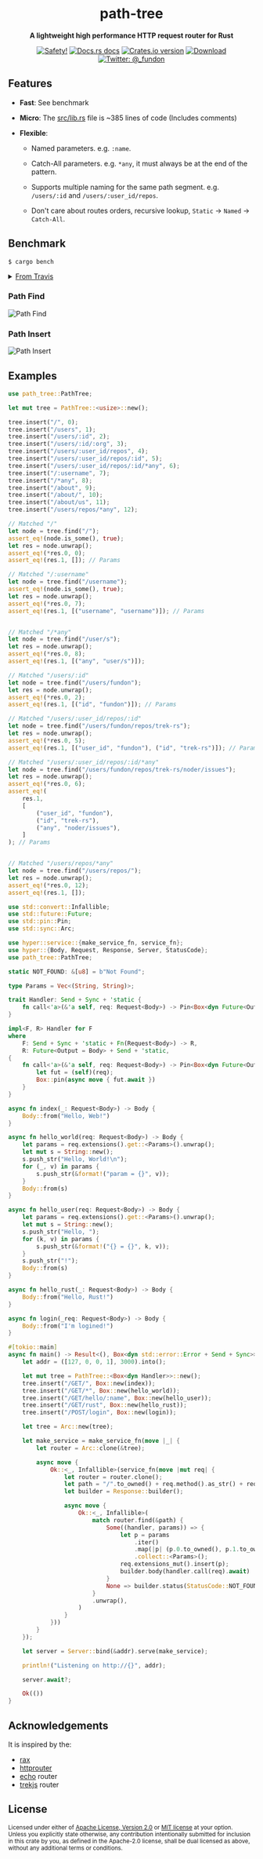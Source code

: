 <h1 align="center">path-tree</h1>

<div align="center">
  <p><strong>A lightweight high performance HTTP request router for Rust</strong></p>
</div>

<div align="center">
  <!-- Safety docs -->
  <a href="/">
    <img src="https://img.shields.io/badge/-safety!-success?style=flat-square" alt="Safety!" /></a>
  <!-- Docs.rs docs -->
  <a href="https://docs.rs/path-tree">
    <img src="https://img.shields.io/badge/docs-latest-blue.svg?style=flat-square"
      alt="Docs.rs docs" /></a>
  <!-- Crates version -->
  <a href="https://crates.io/crates/path-tree">
    <img src="https://img.shields.io/crates/v/path-tree.svg?style=flat-square"
    alt="Crates.io version" /></a>
  <!-- Downloads -->
  <a href="https://crates.io/crates/path-tree">
    <img src="https://img.shields.io/crates/d/path-tree.svg?style=flat-square"
      alt="Download" /></a>
  <!-- Twitter -->
  <a href="https://twitter.com/_fundon">
    <img src="https://img.shields.io/badge/twitter-@__fundon-blue.svg?style=flat-square" alt="Twitter: @_fundon" /></a>
</div>

## Features

- **Fast**: See benchmark

- **Micro**: The [src/lib.rs](src/lib.rs) file is ~385 lines of code (Includes comments)

- **Flexible**:

  - Named parameters. e.g. `:name`.

  - Catch-All parameters. e.g. `*any`, it must always be at the end of the pattern.

  - Supports multiple naming for the same path segment. e.g. `/users/:id` and `/users/:user_id/repos`.

  - Don't care about routes orders, recursive lookup, `Static` -> `Named` -> `Catch-All`.

## Benchmark

```shell
$ cargo bench
```

<details>
    <summary>
        <a href="https://travis-ci.org/trek-rs/path-tree/builds/607606611" rel="nofollow">From Travis</a>
    </summary>

```
path_insert/path_tree_insert

                        time:   [285.97 us 286.32 us 286.73 us]

Found 6 outliers among 50 measurements (12.00%)

  4 (8.00%) high mild

  2 (4.00%) high severe

path_insert/route_recognizer_add

                        time:   [194.49 us 194.95 us 195.49 us]

Found 4 outliers among 50 measurements (8.00%)

  1 (2.00%) high mild

  3 (6.00%) high severe

path_insert/path_table_setup

                        time:   [94.507 us 94.655 us 94.847 us]

Found 9 outliers among 50 measurements (18.00%)

  3 (6.00%) high mild

  6 (12.00%) high severe

path_insert/actix_router_path

                        time:   [14.998 ms 15.013 ms 15.029 ms]

Found 8 outliers among 50 measurements (16.00%)

  2 (4.00%) low mild

  3 (6.00%) high mild

  3 (6.00%) high severe

path_find/path_tree_find

                        time:   [375.39 us 375.73 us 376.04 us]

Found 2 outliers among 50 measurements (4.00%)

  1 (2.00%) high mild

  1 (2.00%) high severe

path_find/route_recognizer_recognize

                        time:   [1.1090 ms 1.1110 ms 1.1138 ms]

Found 4 outliers among 50 measurements (8.00%)

  2 (4.00%) high mild

  2 (4.00%) high severe

path_find/path_table_route

                        time:   [158.79 us 159.96 us 161.24 us]

Found 4 outliers among 50 measurements (8.00%)

  4 (8.00%) high mild

path_find/actix_router_recognize

                        time:   [9.1690 ms 9.1891 ms 9.2135 ms]

Found 7 outliers among 50 measurements (14.00%)

  3 (6.00%) high mild

  4 (8.00%) high severe

```

</details>

### Path Find

![Path Find](resources/bench-find.svg)

### Path Insert

![Path Insert](resources/bench-insert.svg)

## Examples

```rust
use path_tree::PathTree;

let mut tree = PathTree::<usize>::new();

tree.insert("/", 0);
tree.insert("/users", 1);
tree.insert("/users/:id", 2);
tree.insert("/users/:id/:org", 3);
tree.insert("/users/:user_id/repos", 4);
tree.insert("/users/:user_id/repos/:id", 5);
tree.insert("/users/:user_id/repos/:id/*any", 6);
tree.insert("/:username", 7);
tree.insert("/*any", 8);
tree.insert("/about", 9);
tree.insert("/about/", 10);
tree.insert("/about/us", 11);
tree.insert("/users/repos/*any", 12);

// Matched "/"
let node = tree.find("/");
assert_eq!(node.is_some(), true);
let res = node.unwrap();
assert_eq!(*res.0, 0);
assert_eq!(res.1, []); // Params

// Matched "/:username"
let node = tree.find("/username");
assert_eq!(node.is_some(), true);
let res = node.unwrap();
assert_eq!(*res.0, 7);
assert_eq!(res.1, [("username", "username")]); // Params


// Matched "/*any"
let node = tree.find("/user/s");
let res = node.unwrap();
assert_eq!(*res.0, 8);
assert_eq!(res.1, [("any", "user/s")]);

// Matched "/users/:id"
let node = tree.find("/users/fundon");
let res = node.unwrap();
assert_eq!(*res.0, 2);
assert_eq!(res.1, [("id", "fundon")]); // Params

// Matched "/users/:user_id/repos/:id"
let node = tree.find("/users/fundon/repos/trek-rs");
let res = node.unwrap();
assert_eq!(*res.0, 5);
assert_eq!(res.1, [("user_id", "fundon"), ("id", "trek-rs")]); // Params

// Matched "/users/:user_id/repos/:id/*any"
let node = tree.find("/users/fundon/repos/trek-rs/noder/issues");
let res = node.unwrap();
assert_eq!(*res.0, 6);
assert_eq!(
    res.1,
    [
        ("user_id", "fundon"),
        ("id", "trek-rs"),
        ("any", "noder/issues"),
    ]
); // Params


// Matched "/users/repos/*any"
let node = tree.find("/users/repos/");
let res = node.unwrap();
assert_eq!(*res.0, 12);
assert_eq!(res.1, []);
```

```rust
use std::convert::Infallible;
use std::future::Future;
use std::pin::Pin;
use std::sync::Arc;

use hyper::service::{make_service_fn, service_fn};
use hyper::{Body, Request, Response, Server, StatusCode};
use path_tree::PathTree;

static NOT_FOUND: &[u8] = b"Not Found";

type Params = Vec<(String, String)>;

trait Handler: Send + Sync + 'static {
    fn call<'a>(&'a self, req: Request<Body>) -> Pin<Box<dyn Future<Output = Body> + Send + 'a>>;
}

impl<F, R> Handler for F
where
    F: Send + Sync + 'static + Fn(Request<Body>) -> R,
    R: Future<Output = Body> + Send + 'static,
{
    fn call<'a>(&'a self, req: Request<Body>) -> Pin<Box<dyn Future<Output = Body> + Send + 'a>> {
        let fut = (self)(req);
        Box::pin(async move { fut.await })
    }
}

async fn index(_: Request<Body>) -> Body {
    Body::from("Hello, Web!")
}

async fn hello_world(req: Request<Body>) -> Body {
    let params = req.extensions().get::<Params>().unwrap();
    let mut s = String::new();
    s.push_str("Hello, World!\n");
    for (_, v) in params {
        s.push_str(&format!("param = {}", v));
    }
    Body::from(s)
}

async fn hello_user(req: Request<Body>) -> Body {
    let params = req.extensions().get::<Params>().unwrap();
    let mut s = String::new();
    s.push_str("Hello, ");
    for (k, v) in params {
        s.push_str(&format!("{} = {}", k, v));
    }
    s.push_str("!");
    Body::from(s)
}

async fn hello_rust(_: Request<Body>) -> Body {
    Body::from("Hello, Rust!")
}

async fn login(_req: Request<Body>) -> Body {
    Body::from("I'm logined!")
}

#[tokio::main]
async fn main() -> Result<(), Box<dyn std::error::Error + Send + Sync>> {
    let addr = ([127, 0, 0, 1], 3000).into();

    let mut tree = PathTree::<Box<dyn Handler>>::new();
    tree.insert("/GET/", Box::new(index));
    tree.insert("/GET/*", Box::new(hello_world));
    tree.insert("/GET/hello/:name", Box::new(hello_user));
    tree.insert("/GET/rust", Box::new(hello_rust));
    tree.insert("/POST/login", Box::new(login));

    let tree = Arc::new(tree);

    let make_service = make_service_fn(move |_| {
        let router = Arc::clone(&tree);

        async move {
            Ok::<_, Infallible>(service_fn(move |mut req| {
                let router = router.clone();
                let path = "/".to_owned() + req.method().as_str() + req.uri().path();
                let builder = Response::builder();

                async move {
                    Ok::<_, Infallible>(
                        match router.find(&path) {
                            Some((handler, params)) => {
                                let p = params
                                    .iter()
                                    .map(|p| (p.0.to_owned(), p.1.to_owned()))
                                    .collect::<Params>();
                                req.extensions_mut().insert(p);
                                builder.body(handler.call(req).await)
                            }
                            None => builder.status(StatusCode::NOT_FOUND).body(NOT_FOUND.into()),
                        }
                        .unwrap(),
                    )
                }
            }))
        }
    });

    let server = Server::bind(&addr).serve(make_service);

    println!("Listening on http://{}", addr);

    server.await?;

    Ok(())
}
```

## Acknowledgements

It is inspired by the:

- [rax]
- [httprouter]
- [echo] router
- [trekjs] router

## License

<sup>
Licensed under either of <a href="LICENSE-APACHE">Apache License, Version
2.0</a> or <a href="LICENSE-MIT">MIT license</a> at your option.
</sup>

<br>

<sub>
Unless you explicitly state otherwise, any contribution intentionally submitted
for inclusion in this crate by you, as defined in the Apache-2.0 license, shall
be dual licensed as above, without any additional terms or conditions.
</sub>

[radix tree]: https://github.com/trek-rs/radix-tree
[rax]: https://github.com/antirez/rax
[httprouter]: https://github.com/julienschmidt/httprouter
[echo]: https://github.com/labstack/echo
[trekjs]: https://github.com/trekjs/router

